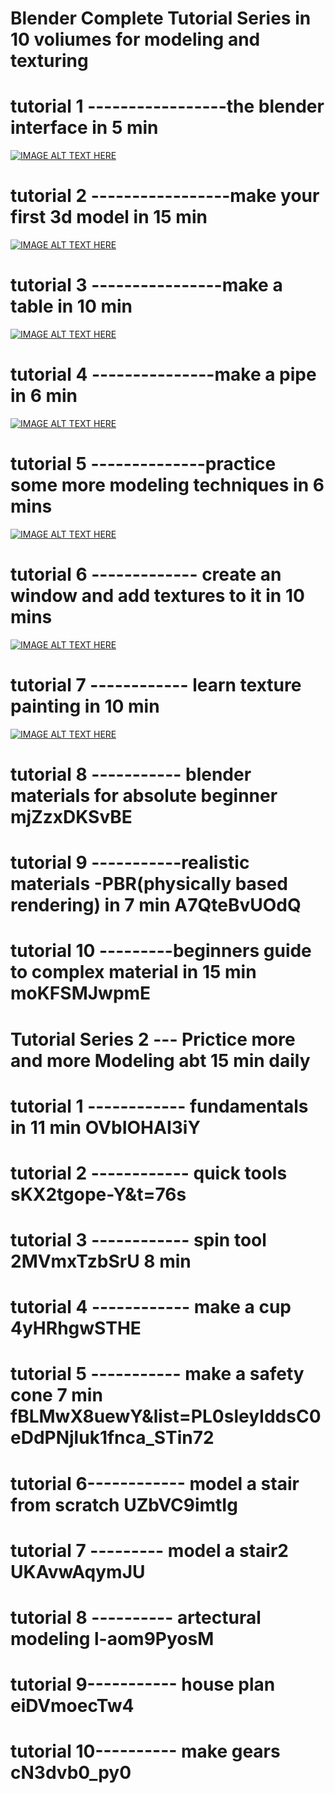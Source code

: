# Blender Complete Tutorial Series in 10 voliumes for modeling and texturing

# tutorial 1 -----------------the blender interface in 5 min
[![IMAGE ALT TEXT HERE](https://img.youtube.com/vi/Dh9qhS7UgeU/0.jpg)](https://www.youtube.com/watch?v=Dh9qhS7UgeU)

# tutorial 2 -----------------make your first 3d model in 15 min
[![IMAGE ALT TEXT HERE](https://img.youtube.com/vi/QlErCEe9A8o&t=158s/0.jpg)](https://www.youtube.com/watch?v=QlErCEe9A8o&t=158s)

# tutorial 3 ----------------make a table in 10 min
[![IMAGE ALT TEXT HERE](https://img.youtube.com/vi/v2Zb4BsD2K8/0.jpg)](https://www.youtube.com/watch?v=v2Zb4BsD2K8)

# tutorial 4 ---------------make a pipe in 6 min 
[![IMAGE ALT TEXT HERE](https://img.youtube.com/vi/_3NFtRBDCV0/0.jpg)](https://www.youtube.com/watch?v=_3NFtRBDCV0)

# tutorial 5 --------------practice some more modeling techniques in 6 mins
[![IMAGE ALT TEXT HERE](https://img.youtube.com/vi/VYN9g-U7uco&list=PLboXykqtm8dwGbepocDtEfOy9up8ebQMG/0.jpg)](https://www.youtube.com/watch?v=VYN9g-U7uco&list=PLboXykqtm8dwGbepocDtEfOy9up8ebQMG)

# tutorial 6 ------------- create an window and add textures to it in 10 mins 
[![IMAGE ALT TEXT HERE](https://img.youtube.com/vi/yrQlaGbpnDE/0.jpg)](https://www.youtube.com/watch?v=yrQlaGbpnDE)

# tutorial 7 ------------ learn texture painting in 10 min 
[![IMAGE ALT TEXT HERE](https://img.youtube.com/vi/2zxzUi_ctDI&list=PLboXykqtm8dwGbepocDtEfOy9up8ebQMG&index=4/0.jpg)](https://www.youtube.com/watch?v=2zxzUi_ctDI&list=PLboXykqtm8dwGbepocDtEfOy9up8ebQMG&index=4)

# tutorial 8 ----------- blender materials for absolute beginner mjZzxDKSvBE

# tutorial 9 -----------realistic materials -PBR(physically based rendering) in 7 min A7QteBvUOdQ

# tutorial 10 ---------beginners guide to complex material in 15 min moKFSMJwpmE



# Tutorial Series 2 ---   Prictice more and more Modeling abt 15 min daily

# tutorial 1 ------------ fundamentals in 11 min OVbIOHAI3iY

# tutorial 2 ------------ quick tools sKX2tgope-Y&t=76s

# tutorial 3 ------------ spin tool 2MVmxTzbSrU 8 min

# tutorial 4 ------------ make a cup 4yHRhgwSTHE

# tutorial 5 -----------  make a safety cone 7 min  fBLMwX8uewY&list=PL0sleyIddsC0eDdPNjluk1fnca_STin72

# tutorial 6------------ model a stair from scratch UZbVC9imtIg

# tutorial 7 ---------   model a stair2 UKAvwAqymJU

# tutorial 8 ----------  artectural modeling l-aom9PyosM

# tutorial 9-----------  house plan eiDVmoecTw4

# tutorial 10----------  make gears cN3dvb0_py0



